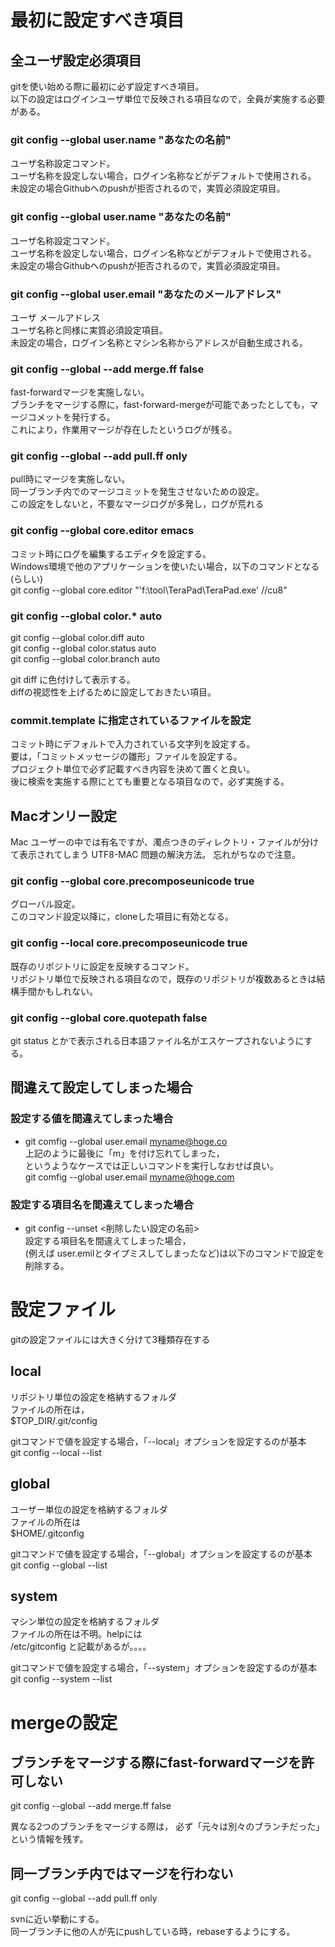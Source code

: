 # 最初に設定すべき項目

## 全ユーザ設定必須項目
gitを使い始める際に最初に必ず設定すべき項目。  
以下の設定はログインユーザ単位で反映される項目なので，全員が実施する必要がある。

### git config --global user.name "あなたの名前" </dt>
 ユーザ名称設定コマンド。   
 ユーザ名称を設定しない場合，ログイン名称などがデフォルトで使用される。  
 未設定の場合Githubへのpushが拒否されるので，実質必須設定項目。

### git config --global user.name "あなたの名前" </dt>
  ユーザ名称設定コマンド。  
  ユーザ名称を設定しない場合，ログイン名称などがデフォルトで使用される。  
  未設定の場合Githubへのpushが拒否されるので，実質必須設定項目。

### git config --global user.email "あなたのメールアドレス"
 ユーザ メールアドレス  
 ユーザ名称と同様に実質必須設定項目。  
 未設定の場合，ログイン名称とマシン名称からアドレスが自動生成される。
### git config --global --add merge.ff false
 fast-forwardマージを実施しない。  
 ブランチをマージする際に，fast-forward-mergeが可能であったとしても，マージコメットを発行する。  
 これにより，作業用マージが存在したというログが残る。
### git config --global --add pull.ff only</dt>
 pull時にマージを実施しない。  
 同一ブランチ内でのマージコミットを発生させないための設定。  
 この設定をしないと，不要なマージログが多発し，ログが荒れる

### git config --global core.editor emacs</dt>
  コミット時にログを編集するエディタを設定する。  
  Windows環境で他のアプリケーションを使いたい場合，以下のコマンドとなる(らしい)  
  git config --global core.editor "'f:\tool\TeraPad\TeraPad.exe' //cu8"

### git config --global color.* auto
  git config --global color.diff auto  
  git config --global color.status auto  
  git config --global color.branch auto

  git diff に色付けして表示する。  
 diffの視認性を上げるために設定しておきたい項目。  

### commit.template に指定されているファイルを設定
 コミット時にデフォルトで入力されている文字列を設定する。  
 要は，「コミットメッセージの雛形」ファイルを設定する。  
 プロジェクト単位で必ず記載すべき内容を決めて置くと良い。  
 後に検索を実施する際にとても重要となる項目なので，必ず実施する。

## Macオンリー設定

Mac ユーザーの中では有名ですが、濁点つきのディレクトリ・ファイルが分けて表示されてしまう UTF8-MAC 問題の解決方法。
忘れがちなので注意。
### git config --global core.precomposeunicode true
  グローバル設定。  
  このコマンド設定以降に，cloneした項目に有効となる。
### git config --local core.precomposeunicode true
 既存のリポジトリに設定を反映するコマンド。  
 リポジトリ単位で反映される項目なので，既存のリポジトリが複数あるときは結構手間かもしれない。
### git config --global core.quotepath false</dt>
 git status とかで表示される日本語ファイル名がエスケープされないようにする。

## 間違えて設定してしまった場合

### 設定する値を間違えてしまった場合

- git comfig --global user.email myname@hoge.co  
  上記のように最後に「m」を付け忘れてしまった，  
  というようなケースでは正しいコマンドを実行しなおせば良い。  
  git comfig --global user.email myname@hoge.com  

### 設定する項目名を間違えてしまった場合
- git config --unset <削除したい設定の名前>  
 設定する項目名を間違えてしまった場合，  
 (例えば user.emilとタイプミスしてしまったなど)は以下のコマンドで設定を削除する。


# 設定ファイル
gitの設定ファイルには大きく分けて3種類存在する

## local
リポジトリ単位の設定を格納するフォルダ  
ファイルの所在は，  
 $TOP_DIR/.git/config


gitコマンドで値を設定する場合，「--local」オプションを設定するのが基本  
git config --local --list


## global
ユーザー単位の設定を格納するフォルダ  
ファイルの所在は  
$HOME/.gitconfig

gitコマンドで値を設定する場合，「--global」オプションを設定するのが基本  
git config --global --list

## system
マシン単位の設定を格納するフォルダ  
ファイルの所在は不明。helpには  
/etc/gitconfig
と記載があるが。。。。

gitコマンドで値を設定する場合，「--system」オプションを設定するのが基本  
git config --system --list



# mergeの設定
## ブランチをマージする際にfast-forwardマージを許可しない
git config --global --add merge.ff false

異なる2つのブランチをマージする際は，
必ず「元々は別々のブランチだった」という情報を残す。

## 同一ブランチ内ではマージを行わない
git config --global --add pull.ff only

svnに近い挙動にする。  
同一ブランチに他の人が先にpushしている時，rebaseするようにする。
